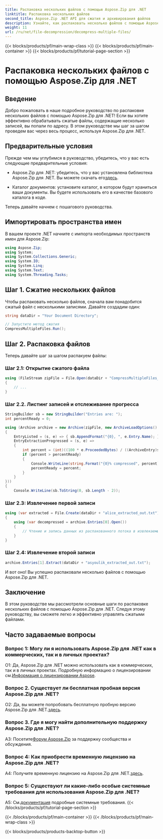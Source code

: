 ```yaml
---
title: Распаковка нескольких файлов с помощью Aspose.Zip для .NET
linktitle: Распаковка нескольких файлов
second_title: Aspose.Zip .NET API для сжатия и архивирования файлов
description: Узнайте, как распаковать несколько файлов с помощью Aspose.Zip для .NET. Следуйте нашему пошаговому руководству для эффективного управления файлами.
weight: 11
url: /ru/net/file-decompression/decompress-multiple-files/
---
```


{{< blocks/products/pf/main-wrap-class >}}
{{< blocks/products/pf/main-container >}}
{{< blocks/products/pf/tutorial-page-section >}}

# Распаковка нескольких файлов с помощью Aspose.Zip для .NET

## Введение

Добро пожаловать в наше подробное руководство по распаковке нескольких файлов с помощью Aspose.Zip для .NET! Если вы хотите эффективно обрабатывать сжатые файлы, содержащие несколько записей, вы попали по адресу. В этом руководстве мы шаг за шагом проведем вас через весь процесс, используя Aspose.Zip для .NET.

## Предварительные условия

Прежде чем мы углубимся в руководство, убедитесь, что у вас есть следующие предварительные условия:

-  Aspose.Zip для .NET: убедитесь, что у вас установлена библиотека Aspose.Zip для .NET. Вы можете скачать его[здесь](https://releases.aspose.com/zip/net/).

- Каталог документов: установите каталог, в котором будут храниться ваши документы. Вы будете использовать его в качестве базового каталога в коде.

Теперь давайте начнем с пошагового руководства.

## Импортировать пространства имен

В вашем проекте .NET начните с импорта необходимых пространств имен для Aspose.Zip:

```csharp
using Aspose.Zip;
using System;
using System.Collections.Generic;
using System.IO;
using System.Linq;
using System.Text;
using System.Threading.Tasks;
```

## Шаг 1. Сжатие нескольких файлов

Чтобы распаковать несколько файлов, сначала вам понадобится сжатый файл с несколькими записями. Давайте создадим один:

```csharp
string dataDir = "Your Document Directory";

// Запустите метод сжатия
CompressMultipleFiles.Run();
```

## Шаг 2. Распаковка файлов

Теперь давайте шаг за шагом распакуем файлы:

### Шаг 2.1: Открытие сжатого файла

```csharp
using (FileStream zipFile = File.Open(dataDir + "CompressMultipleFiles_out.zip", FileMode.Open))
{
    // ...
}
```

### Шаг 2.2. Листинг записей и отслеживание прогресса

```csharp
StringBuilder sb = new StringBuilder("Entries are: ");
int percentReady = 0;

using (Archive archive = new Archive(zipFile, new ArchiveLoadOptions()
{
    EntryListed = (s, e) => { sb.AppendFormat("{0}, ", e.Entry.Name); },
    EntryExtractionProgressed = (s, e) =>
    {
        int percent = (int)((100 * e.ProceededBytes) / ((ArchiveEntry)s).UncompressedSize);
        if (percent > percentReady)
        {
            Console.WriteLine(string.Format("{0}% compressed", percent));
            percentReady = percent;
        }
    }
}))
{
    Console.WriteLine(sb.ToString(0, sb.Length - 2));
```

### Шаг 2.3: Извлечение первой записи

```csharp
using (var extracted = File.Create(dataDir + "alice_extracted_out.txt"))
{
    using (var decompressed = archive.Entries[0].Open())
    {
        // Чтение и запись данных из распакованного потока в извлекаемый файл.
    }
}
```

### Шаг 2.4: Извлечение второй записи

```csharp
archive.Entries[1].Extract(dataDir + "asyoulik_extracted_out.txt");
```

И вот оно! Вы успешно распаковали несколько файлов с помощью Aspose.Zip для .NET.

## Заключение

В этом руководстве мы рассмотрели основные шаги по распаковке нескольких файлов с помощью Aspose.Zip для .NET. Следуя этому руководству, вы сможете легко и эффективно управлять сжатыми файлами.

## Часто задаваемые вопросы

### Вопрос 1: Могу ли я использовать Aspose.Zip для .NET как в коммерческих, так и в личных проектах?

 О1: Да, Aspose.Zip для .NET можно использовать как в коммерческих, так и в личных проектах. Подробную информацию о лицензировании см.[Информация о лицензировании Aspose](https://purchase.aspose.com/buy).

### Вопрос 2. Существует ли бесплатная пробная версия Aspose.Zip для .NET?

 О2: Да, вы можете попробовать бесплатную пробную версию Aspose.Zip для .NET.[здесь](https://releases.aspose.com/zip/net).

### Вопрос 3. Где я могу найти дополнительную поддержку Aspose.Zip для .NET?

 A3: Посетите[Форум Aspose.Zip](https://forum.aspose.com/c/zip/37) за поддержку сообщества и обсуждения.

### Вопрос 4: Как приобрести временную лицензию на Aspose.Zip для .NET?

 A4: Получите временную лицензию на Aspose.Zip для .NET.[здесь](https://purchase.aspose.com/temporary-license/).

### Вопрос 5: Существуют ли какие-либо особые системные требования для использования Aspose.Zip для .NET?

 A5: См.[документация](https://reference.aspose.com/zip/net/) подробные системные требования.
{{< /blocks/products/pf/tutorial-page-section >}}

{{< /blocks/products/pf/main-container >}}
{{< /blocks/products/pf/main-wrap-class >}}

{{< blocks/products/products-backtop-button >}}
